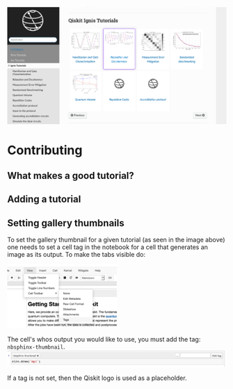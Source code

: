 <img src="images/gallery_shot.png" >

# Contributing

## What makes a good tutorial?


## Adding a tutorial


## Setting gallery thumbnails

To set the gallery thumbnail for a given tutorial (as seen in the image above) one needs to set a cell tag in the notebook for a cell that generates an image as its output.  To make the tabs visible do:

<img src="images/menu_tags.png" width="50%" >

The cell's whos output you would like to use, you must add the tag: `nbsphinx-thumbnail`.
<img src="images/set_tag.png" >

If a tag is not set, then the Qiskit logo is used as a placeholder.